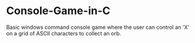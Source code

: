 # Console-Game-in-C
Basic windows command console game where the user can control an 'X' on a grid of ASCII characters to collect an orb.
